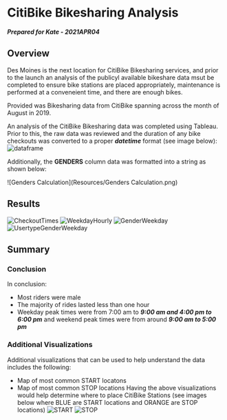 # CitiBike Bikesharing Analysis

***Prepared for Kate - 2021APR04***

## Overview

Des Moines is the next location for CitiBike Bikesharing services, and prior to the launch an analysis of the publicyl available bikeshare data msut be completed to ensure bike stations are placed appropriately, maintenance is performed at a conveneient time, and there are enough bikes.

Provided was Bikesharing data from CitiBike spanning across the month of August in 2019.

An analysis of the CitiBike Bikesharing data was completed using Tableau. Prior to this, the raw data was reviewed and the duration of any bike checkouts was converted to a proper ***datetime*** format (see image below):
![dataframe](Resources/Dataframe.png)

Additionally, the **GENDERS** column data was formatted into a string as shown below:

![Genders Calculation](Resources/Genders Calculation.png)

## Results

![CheckoutTimes](Resources/CheckoutTimes.png)
![WeekdayHourly](Resources/WeekdayHourly.png)
![GenderWeekday](Resources/GenderWeekday.png)
![UsertypeGenderWeekday](Resources/UsertypeGenderWeekday.png)

## Summary

### Conclusion

In conclusion:
* Most riders were male
* The majority of rides lasted less than one hour
* Weekday peak times were from 7:00 am to ***9:00 am and 4:00 pm to 6:00 pm*** and weekend peak times were from around ***9:00 am to 5:00 pm***

### Additional Visualizations

Additional visualizations that can be used to help understand the data includes the following:
* Map of most common START locatons
* Map of most common STOP locations
Having the above visualizations would help determine where to place CitiBike Stations (see images below where BLUE are START locations and ORANGE are STOP locations)
![START](Resources/START.png)
![STOP](Resources/STOP.png)
